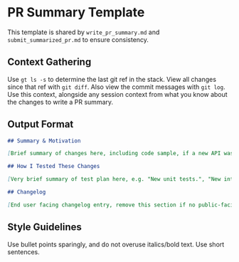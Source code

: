 # PR Summary Template

This template is shared by `write_pr_summary.md` and `submit_summarized_pr.md` to ensure consistency.

## Context Gathering

Use `gt ls -s` to determine the last git ref in the stack. View all changes since that ref with `git diff`. Also view the commit messages with `git log`. Use this context, alongside any session context from what you know about the changes to write a PR summary.

## Output Format

```md
## Summary & Motivation

[Brief summary of changes here, including code sample, if a new API was added, etc.]

## How I Tested These Changes

[Very brief summary of test plan here, e.g. "New unit tests.", "New integration tests.", "Existing test suite." This can be a single sentence.]

## Changelog

[End user facing changelog entry, remove this section if no public-facing API was changed and no bug was fixed. Public-facing APIs are identified by the @public decorator. Ignore minor changes. If there are no user-facing changes, remove this section.]
```

## Style Guidelines

Use bullet points sparingly, and do not overuse italics/bold text. Use short sentences.